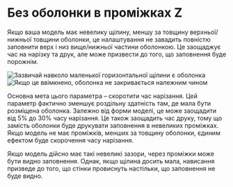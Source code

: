 Без оболонки в проміжках Z
====

Якщо ваша модель має невелику щілину, меншу за товщину верхньої/нижньої товщини оболонки, це налаштування не завадить повністю заповнити верх і низ вище/нижньої частини оболонкою. Це заощаджує час на нарізку та друк, але може призвести до того, що заповнення буде порожнім.

![Зазвичай навколо маленької горизонтальної щілини є оболонка](../images/skin_no_small_gaps_heuristic_disabled.png)
![Якщо це ввімкнено, оболонка не закривається належним чином](../images/skin_no_small_gaps_heuristic_enabled.png)

Основна мета цього параметра – скоротити час нарізання. Цей параметр фактично зменшує роздільну здатність там, де мала бути розміщена оболонка. Залежно від форми моделі, це може заощадити від 5% до 30% часу нарізання. Це також заощадить час друку, тому що замість оболонки буде друкувати заповнення в невеликих проміжках. Якщо модель не має проміжків, менших за товщину оболонки, єдиним ефектом буде скорочення часу нарізання.

Якщо модель дійсно має такі невеликі зазори, через проміжки може бути видно заповнення. Однак, якщо щілина досить мала, нависання призведе до того, що стінки провиснуть настільки, що заповнення не буде видно.
